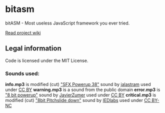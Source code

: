 # bitasm
bitASM - Most useless JavaScript framework you ever tried.

[Read project wiki](https://github.com/aturbidflow/bitasm/wiki)

## Legal information

Code is licensed under the MIT License.

### Sounds used:
**info.mp3** is modified (cut) ["SFX Powerup 38"](http://freesound.org/people/jalastram/sounds/317816/) sound by [jalastram](http://freesound.org/people/jalastram/) used under [CC BY](http://creativecommons.org/licenses/by/3.0/)
**warning.mp3** is a sound from the public domain
**error.mp3** is ["8 bit powerup"](http://freesound.org/people/JavierZumer/sounds/257220/) sound by [JavierZumer](http://freesound.org/people/JavierZumer/) used under [CC BY](http://creativecommons.org/licenses/by/3.0/)
**critical.mp3** is modified (cut) ["8bit Pitchslide down"](http://freesound.org/people/IEDlabs/sounds/147262/) sound by [IEDlabs](http://freesound.org/people/IEDlabs/) used under [CC BY-NC](http://creativecommons.org/licenses/by-nc/3.0/)